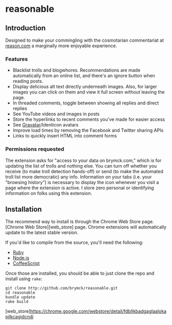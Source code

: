 reasonable
==========

Introduction
------------

Designed to make your commingling with the cosmotarian commentariat at
[reason.com](http://www.reason.com/) a marginally more enjoyable experience.

### Features

* Blacklist trolls and blogwhores. Recommendations are made automatically from
  an online list, and there's an ignore button when reading posts.
* Display delicious alt text directly underneath images. Also, for larger images
  you can click on them and view it full screen without leaving the page.
* In threaded comments, toggle between showing all replies and direct replies
* See YouTube videos and images in posts
* Store the hyperlinks to recent comments you've made for easier access
* See [Gravatar](http://www.gravatar.com)/Identicon avatars
* Improve load times by removing the Facebook and Twitter sharing APIs
* Links to quickly insert HTML into comment forms

### Permissions requested

The extension asks for "access to your data on brymck.com," which is for
updating the list of trolls and nothing else. You can turn off whether you
receive (to make troll detection hands-off) or send (to make the automated troll
list more democratic) any info. Information on your tabs (i.e. your "browsing
history") is necessary to display the icon whenever you visit a page where the
extension is active. I store zero personal or identifying information on folks
using this extension.

Installation
------------

The recommend way to install is through the Chrome Web Store page. [Chrome Web
Store][web_store] page. Chrome extensions will automatically update to the
latest stable version.

If you'd like to compile from the source, you'll need the following:

* [Ruby](http://www.ruby-lang.org/en/)
* [Node.js](http://nodejs.org/)
* [CoffeeScript](http://jashkenas.github.com/coffee-script/)

Once those are installed, you should be able to just clone the repo and install
using `rake`:

    git clone http://github.com/brymck/reasonable.git
    cd reasonable
    bundle update
    rake build

  [web_store]https://chrome.google.com/webstore/detail/fdbllkbadgaglaalokapjlkcagidcndj
